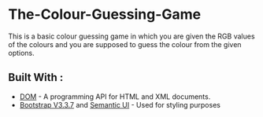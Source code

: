 # The-Colour-Guessing-Game
This is a basic colour guessing game in which you are given the RGB values of the colours and you are supposed to guess the colour from the given options.

## Built With :

* [DOM](https://developer.mozilla.org/en-US/docs/Web/API/Document_Object_Model) - A programming API for HTML and XML documents.
* [Bootstrap V3.3.7](https://getbootstrap.com/docs/3.3/components/) and [Semantic UI](https://semantic-ui.com/) - Used for styling purposes
